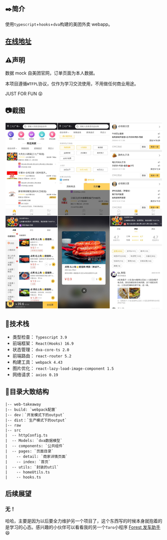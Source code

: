 ## :black_nib:简介

使用`typescript`+`hooks`+`dva`构建的美团外卖 webapp。

## [在线地址](http://seekinglight.gitee.io/web-take-away)

## :warning:声明

数据 mock 自美团官网，订单页面为本人数据。

本项目遵循`WTFPL`协议，仅作为学习交流使用，不用做任何商业用途。

JUST FOR FUN :stuck_out_tongue_closed_eyes:

## :camera:截图

![](./raw/snapshot.png)

## :memo:技术栈

- 类型检查： `Typescript 3.9`
- 前端框架： `React(Hooks) 16.9`
- 状态管理： `dva-core-ts 2.0`
- 前端路由： `react-router 5.2`
- 构建工具： `webpack 4.43`
- 图片优化： `react-lazy-load-image-component 1.5`
- 网络请求： `axios 0.19`

## :open_file_folder:目录大致结构

```
|-- web-takeaway
|-- build: `webpack配置`
|-- dev：`开发模式下的output`
|-- dist：`生产模式下的output`
|-- raw
|-- src
|  -- httpConfig.ts
|  -- Models: `dva数据模型`
|  -- components: `公共组件`
|  -- pages: `页面目录`
|    -- detail: `商家详情页面`
|    -- index: `首页`
|  -- utils: `封装的util`
|    -- homeUtils.ts
|    -- hooks.ts
```

## 后续展望

### 无！

哈哈，主要是因为以后要全力维护另一个项目了，这个东西写的时候本身就抱着的是学习的心态。感兴趣的小伙伴可以看看我的另一个`Taro`小程序 [Forest 发车助手](https://github.com/SeekingLight233/forest-helper):satisfied:

